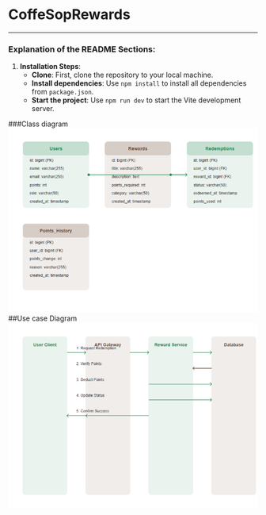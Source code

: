 # CoffeSopRewards


---

### Explanation of the README Sections:
1. **Installation Steps**:
   - **Clone**: First, clone the repository to your local machine.
   - **Install dependencies**: Use `npm install` to install all dependencies from `package.json`.
   - **Start the project**: Use `npm run dev` to start the Vite development server.


###Class diagram
![Class Diagram](./src/picture/classDiag.png)
##Use case Diagram
![Use case Diagram](./src/picture/sequence.png)

